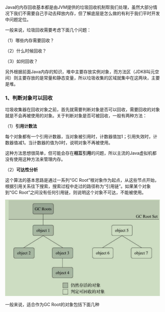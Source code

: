 Java的内存回收基本都是由JVM提供的垃圾回收机制帮我们处理，虽然大部分情况下我们不需要自己手动去释放内存，但了解底层是怎么做的有利于我们平时开发中问题定位。

一般来说，垃圾回收需要考虑下面几个问题：

（1）哪些内存需要回收？

（2）什么时候回收？

（3）如何回收？

另外根据前面Java内存的知识，堆中主要存放实例对象，而方法区（JDK8叫元空间）则主要存放的是常量和静态变量，所以垃圾收集的区域就集中在这两块，主要是堆。

### 1、判断对象可以回收

垃圾收集器在回收对象之前，首先就需要判断对象是否可以回收，需要回收的对象就是不会再被使用的对象。关于判断对象是否可被回收，一般有两种方法：

（1）**引用计数法**

每个对象都有一个引用计数器，当对象被引用时，计数器值加1；引用失效时，计数器值减1。当计数器的值为0时，说明对象不再被使用。

这种方法思想很简单，但可能会存在**相互引用**的问题，所以主流的Java虚拟机都没有使用这种方法来管理内存。

（2）**可达性分析**

这个算法的基本思路是通过一系列“GC Root”根对象作为起点，从这些节点开始，根据引用关系往下搜索，搜索过程中走过的路径称为“引用链”。如果某个对象到“GC Root”之间没有任何引用链，则说明这个对象不可达，不能被使用。

![image-20220111230620774](2、垃圾收集器与内存分配.assets/image-20220111230620774-1913582.png)

一般来说，适合作为GC Root的对象包括下面几种

